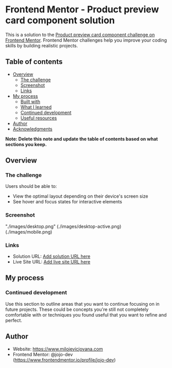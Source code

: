 # Frontend Mentor - Product preview card component solution

This is a solution to the [Product preview card component challenge on Frontend Mentor](https://www.frontendmentor.io/challenges/product-preview-card-component-GO7UmttRfa). Frontend Mentor challenges help you improve your coding skills by building realistic projects. 

## Table of contents

- [Overview](#overview)
  - [The challenge](#the-challenge)
  - [Screenshot](#screenshot)
  - [Links](#links)
- [My process](#my-process)
  - [Built with](#built-with)
  - [What I learned](#what-i-learned)
  - [Continued development](#continued-development)
  - [Useful resources](#useful-resources)
- [Author](#author)
- [Acknowledgments](#acknowledgments)

**Note: Delete this note and update the table of contents based on what sections you keep.**

## Overview

  ### The challenge
  Users should be able to:
  - View the optimal layout depending on their device's screen size
  - See hover and focus states for interactive elements

  ### Screenshot
  "./images/desktop.png"
  (./images/desktop-active.png)
  (./images/mobile.png)

  ### Links
  - Solution URL: [Add solution URL here](https://your-solution-url.com)
  - Live Site URL: [Add live site URL here](https://your-live-site-url.com)

## My process

  ### Continued development
  Use this section to outline areas that you want to continue focusing on in future projects. These could be concepts you're still not completely comfortable with or techniques you found useful that you want to refine and perfect.

## Author
  - Website: https://www.milojevicjovana.com
  - Frontend Mentor: @jojo-dev (https://www.frontendmentor.io/profile/jojo-dev)
